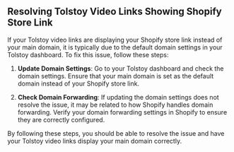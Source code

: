 ## Resolving Tolstoy Video Links Showing Shopify Store Link

If your Tolstoy video links are displaying your Shopify store link instead of your main domain, it is typically due to the default domain settings in your Tolstoy dashboard. To fix this issue, follow these steps:

1. **Update Domain Settings**: Go to your Tolstoy dashboard and check the domain settings. Ensure that your main domain is set as the default domain instead of your Shopify store link.

2. **Check Domain Forwarding**: If updating the domain settings does not resolve the issue, it may be related to how Shopify handles domain forwarding. Verify your domain forwarding settings in Shopify to ensure they are correctly configured.

By following these steps, you should be able to resolve the issue and have your Tolstoy video links display your main domain correctly.